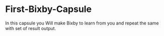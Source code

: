 # First-Bixby-Capsule
In this capsule you  Will make Bixby to learn from you and repeat the same with set of result output.
